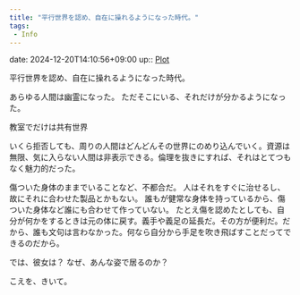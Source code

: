 ```yaml
---
title: "平行世界を認め、自在に操れるようになった時代。"
tags:
 - Info
---
```


date: 2024-12-20T14:10:56+09:00
up:: [Plot](Bar/Novel/Chaos/Plot.md)

平行世界を認め、自在に操れるようになった時代。

あらゆる人間は幽霊になった。
ただそこにいる、それだけが分かるようになった。

教室でだけは共有世界

いくら拒否しても、周りの人間はどんどんその世界にのめり込んでいく。資源は無限、気に入らない人間は非表示できる。倫理を抜きにすれば、それはとてつもなく魅力的だった。

傷ついた身体のままでいることなど、不都合だ。
人はそれをすぐに治せるし、故にそれに合わせた製品とかもない。
誰もが健常な身体を持っているから、傷ついた身体など誰にも合わせて作っていない。
たとえ傷を認めたとしても、自分が何かをするときは元の体に戻す。義手や義足の延長だ。その方が便利だ。だから、誰も文句は言わなかった。何なら自分から手足を吹き飛ばすことだってできるのだから。


では、彼女は？
なぜ、あんな姿で居るのか？


こえを、きいて。